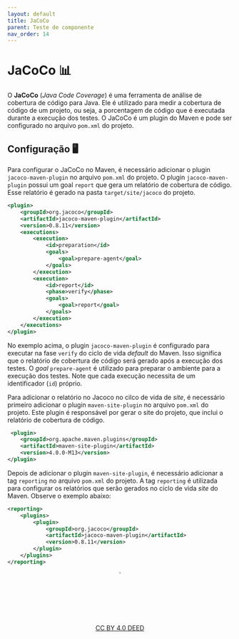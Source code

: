 ```yaml
---
layout: default
title: JaCoCo
parent: Teste de componente
nav_order: 14
---
```


# JaCoCo 📊

O **JaCoCo** (_Java Code Coverage_) é uma ferramenta de análise de cobertura de
código para Java. Ele é utilizado para medir a cobertura de código de um
projeto, ou seja, a porcentagem de código que é executada durante a execução
dos testes. O JaCoCo é um plugin do Maven e pode ser configurado no arquivo
`pom.xml` do projeto.

## Configuração 🖥️

Para configurar o JaCoCo no Maven, é necessário adicionar o plugin
`jacoco-maven-plugin` no arquivo `pom.xml` do projeto. O plugin
`jacoco-maven-plugin` possui um goal `report` que gera um relatório de
cobertura de código. Esse relatório é gerado na pasta `target/site/jacoco`
do projeto.

```xml
<plugin>
    <groupId>org.jacoco</groupId>
    <artifactId>jacoco-maven-plugin</artifactId>
    <version>0.8.11</version>
    <executions>
        <execution>
            <id>preparation</id>
            <goals>
                <goal>prepare-agent</goal>
            </goals>
        </execution>
        <execution>
            <id>report</id>
            <phase>verify</phase>
            <goals>
                <goal>report</goal>
            </goals>
        </execution>
    </executions>
</plugin>
```

No exemplo acima, o plugin `jacoco-maven-plugin` é configurado para executar
na fase `verify` do ciclo de vida _default_ do Maven. Isso significa que o
relatório de cobertura de código será gerado após a execução dos testes. O _goal_
`prepare-agent` é utilizado para preparar o ambiente para a execução dos testes.
Note que cada execução necessita de um identificador (`id`) próprio.

Para adicionar o relatório no Jacoco no cilco de vida de _site_, é necessário
primeiro adicionar o plugin `maven-site-plugin` no arquivo `pom.xml` do projeto.
Este plugin é responsável por gerar o site do projeto, que inclui o relatório
de cobertura de código.

```xml
 <plugin>
    <groupId>org.apache.maven.plugins</groupId>
    <artifactId>maven-site-plugin</artifactId>
    <version>4.0.0-M13</version>
</plugin>
```

Depois de adicionar o plugin `maven-site-plugin`, é necessário adicionar a tag
`reporting` no arquivo `pom.xml` do projeto. A tag `reporting` é utilizada para
configurar os relatórios que serão gerados no ciclo de vida _site_ do Maven.
Observe o exemplo abaixo:

```xml
<reporting>
    <plugins>
        <plugin>
            <groupId>org.jacoco</groupId>
            <artifactId>jacoco-maven-plugin</artifactId>
            <version>0.8.11</version>
        </plugin>
    </plugins>
</reporting>
```

<center>
<a href="https://rpmhub.dev" target="blanck"><img src="../imgs/logo.png" alt="Rodrigo Prestes Machado" width="3%" height="3%" border=0 style="border:0; text-decoration:none; outline:none"></a><br/>
<a rel="license" href="http://creativecommons.org/licenses/by/4.0/">CC BY 4.0 DEED</a>
</center>
